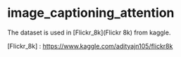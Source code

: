 # image_captioning_attention

The dataset is used in [Flickr_8k](Flickr 8k) from kaggle.


[Flickr_8k] : https://www.kaggle.com/adityajn105/flickr8k
